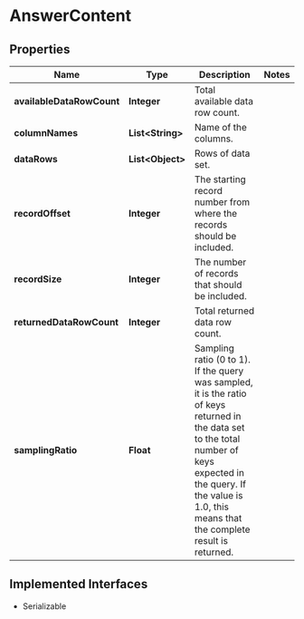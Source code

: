 

# AnswerContent


## Properties

| Name | Type | Description | Notes |
|------------ | ------------- | ------------- | -------------|
|**availableDataRowCount** | **Integer** | Total available data row count. |  |
|**columnNames** | **List&lt;String&gt;** | Name of the columns. |  |
|**dataRows** | **List&lt;Object&gt;** | Rows of data set. |  |
|**recordOffset** | **Integer** | The starting record number from where the records should be included. |  |
|**recordSize** | **Integer** | The number of records that should be included. |  |
|**returnedDataRowCount** | **Integer** | Total returned data row count. |  |
|**samplingRatio** | **Float** | Sampling ratio (0 to 1). If the query was sampled, it is the ratio of keys returned in the data set to the total number of keys expected in the query. If the value is 1.0, this means that the complete result is returned. |  |


## Implemented Interfaces

* Serializable


